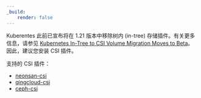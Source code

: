 ```yaml
---
_build:
    render: false
---
```


Kuberentes 此前已宣布将在 1.21 版本中移除树内 (in-tree) 存储插件。有关更多信息，请参见 [Kubernetes In-Tree to CSI Volume Migration Moves to Beta](https://kubernetes.io/blog/2019/12/09/kubernetes-1-17-feature-csi-migration-beta/)。因此，建议您安装 CSI 插件。

支持的 CSI 插件：

- [neonsan-csi](https://github.com/yunify/qingstor-csi)
- [qingcloud-csi](../../../installing-on-linux/persistent-storage-configurations/install-qingcloud-csi/)
- [ceph-csi](../../../installing-on-linux/persistent-storage-configurations/install-ceph-csi-rbd/)